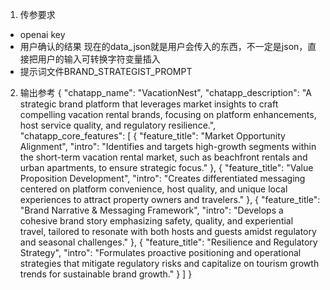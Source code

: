1. 传参要求

- openai key
- 用户确认的结果 现在的data_json就是用户会传入的东西，不一定是json，直接把用户的输入可转换字符变量插入
- 提示词文件BRAND_STRATEGIST_PROMPT

2. 输出参考
{
    "chatapp_name": "VacationNest",
    "chatapp_description": "A strategic brand platform that leverages market insights to craft compelling vacation rental brands, focusing on platform enhancements, host service quality, and regulatory resilience.",
    "chatapp_core_features": [
        {
            "feature_title": "Market Opportunity Alignment",
            "intro": "Identifies and targets high-growth segments within the short-term vacation rental market, such as beachfront rentals and urban apartments, to ensure strategic focus."
        },
        {
            "feature_title": "Value Proposition Development",
            "intro": "Creates differentiated messaging centered on platform convenience, host quality, and unique local experiences to attract property owners and travelers."
        },
        {
            "feature_title": "Brand Narrative & Messaging Framework",
            "intro": "Develops a cohesive brand story emphasizing safety, quality, and experiential travel, tailored to resonate with both hosts and guests amidst regulatory and seasonal challenges."
        },
        {
            "feature_title": "Resilience and Regulatory Strategy",
            "intro": "Formulates proactive positioning and operational strategies that mitigate regulatory risks and capitalize on tourism growth trends for sustainable brand growth."
        }
    ]
}
